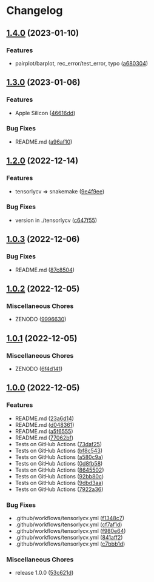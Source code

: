 # Changelog

## [1.4.0](https://github.com/kokitsuyuzaki/TensorLyCV/compare/v1.3.0...v1.4.0) (2023-01-10)


### Features

* pairplot/barplot, rec_error/test_error, typo ([a680304](https://github.com/kokitsuyuzaki/TensorLyCV/commit/a680304d6a2dc1c4710ed59fb9b52e110a2b0d12))

## [1.3.0](https://github.com/kokitsuyuzaki/TensorLyCV/compare/v1.2.0...v1.3.0) (2023-01-06)


### Features

* Apple Silicon ([46616dd](https://github.com/kokitsuyuzaki/TensorLyCV/commit/46616dd4c686dee225cc6da4c1ba9ad974d4b80b))


### Bug Fixes

* README.md ([a96af10](https://github.com/kokitsuyuzaki/TensorLyCV/commit/a96af10aedcd64eec657f09cfa6d3c06961a734d))

## [1.2.0](https://github.com/kokitsuyuzaki/TensorLyCV/compare/v1.1.0...v1.2.0) (2022-12-14)


### Features

* tensorlycv =&gt; snakemake ([9e4f9ee](https://github.com/kokitsuyuzaki/TensorLyCV/commit/9e4f9ee89d48d5964c0a8ffa391c501d164cb425))


### Bug Fixes

* version in ./tensorlycv ([c647f55](https://github.com/kokitsuyuzaki/TensorLyCV/commit/c647f554e681aa61985a11083665d96675e12f72))

## [1.0.3](https://github.com/kokitsuyuzaki/TensorLyCV/compare/v1.0.2...v1.0.3) (2022-12-06)


### Bug Fixes

* README.md ([87c8504](https://github.com/kokitsuyuzaki/TensorLyCV/commit/87c85041c90a2581c85125fe8f7ac87437872080))

## [1.0.2](https://github.com/kokitsuyuzaki/TensorLyCV/compare/v1.0.1...v1.0.2) (2022-12-05)


### Miscellaneous Chores

* ZENODO ([9996630](https://github.com/kokitsuyuzaki/TensorLyCV/commit/9996630d9030c2020ce1b23c7e0792e030a7876a))

## [1.0.1](https://github.com/kokitsuyuzaki/TensorLyCV/compare/v1.0.0...v1.0.1) (2022-12-05)


### Miscellaneous Chores

* ZENODO ([6f4d141](https://github.com/kokitsuyuzaki/TensorLyCV/commit/6f4d141e0b4d86e49c662b56808842dc0610d3ef))

## [1.0.0](https://github.com/kokitsuyuzaki/TensorLyCV/compare/v0.99.0...v1.0.0) (2022-12-05)


### Features

* README.md ([23a6d14](https://github.com/kokitsuyuzaki/TensorLyCV/commit/23a6d148cae6ae72d5d3963ef9116dbcf4ed74f8))
* README.md ([d048361](https://github.com/kokitsuyuzaki/TensorLyCV/commit/d0483614e3a5ef46ee2a2b51dd5a435bc4689386))
* README.md ([a5f6555](https://github.com/kokitsuyuzaki/TensorLyCV/commit/a5f6555014c095e00d2a50217f47fcb05b67274d))
* README.md ([77062bf](https://github.com/kokitsuyuzaki/TensorLyCV/commit/77062bf432171e126e4666e23192bc00033b3ef3))
* Tests on GitHub Actions ([73daf25](https://github.com/kokitsuyuzaki/TensorLyCV/commit/73daf254c745dbc1791078304a562d9e2f537752))
* Tests on GitHub Actions ([bf8c543](https://github.com/kokitsuyuzaki/TensorLyCV/commit/bf8c543bcda4dba7296a1fd49656e728385f333e))
* Tests on GitHub Actions ([a580c9a](https://github.com/kokitsuyuzaki/TensorLyCV/commit/a580c9ab8f03cbacbd50adbc77acc8618c4a2b7d))
* Tests on GitHub Actions ([0d8fb58](https://github.com/kokitsuyuzaki/TensorLyCV/commit/0d8fb58de3f3200f92c2dbb205b518088c1d00a1))
* Tests on GitHub Actions ([8645502](https://github.com/kokitsuyuzaki/TensorLyCV/commit/8645502b2c29fc53236b9a6a67b21270125605c0))
* Tests on GitHub Actions ([92bb80c](https://github.com/kokitsuyuzaki/TensorLyCV/commit/92bb80c3c00a01170f1ff6a63cc32ded05df7c7e))
* Tests on GitHub Actions ([9dbd3aa](https://github.com/kokitsuyuzaki/TensorLyCV/commit/9dbd3aa4e70faf8ccc2020406f5ee58f250a55cc))
* Tests on GitHub Actions ([7922a36](https://github.com/kokitsuyuzaki/TensorLyCV/commit/7922a362d9e24824177ff17886094238351fae9b))


### Bug Fixes

* .github/workflows/tensorlycv.yml ([f1348c7](https://github.com/kokitsuyuzaki/TensorLyCV/commit/f1348c7f7daf7a71d7722eab5fccc4afc81dff06))
* .github/workflows/tensorlycv.yml ([cf7af1d](https://github.com/kokitsuyuzaki/TensorLyCV/commit/cf7af1d9c89979bf57223079949d29ca900bdc47))
* .github/workflows/tensorlycv.yml ([f980e64](https://github.com/kokitsuyuzaki/TensorLyCV/commit/f980e64d0b8720f6a09e22e924923cc75d3323cb))
* .github/workflows/tensorlycv.yml ([841aff2](https://github.com/kokitsuyuzaki/TensorLyCV/commit/841aff2871dfcb9967280bdb345c8ffd7d887c05))
* .github/workflows/tensorlycv.yml ([c7bbb1d](https://github.com/kokitsuyuzaki/TensorLyCV/commit/c7bbb1d28e22bf884802cce99d863179da4f0bd1))


### Miscellaneous Chores

* release 1.0.0 ([53c621d](https://github.com/kokitsuyuzaki/TensorLyCV/commit/53c621daf116fae86dbb9688e6e4d2764c53bdaa))
